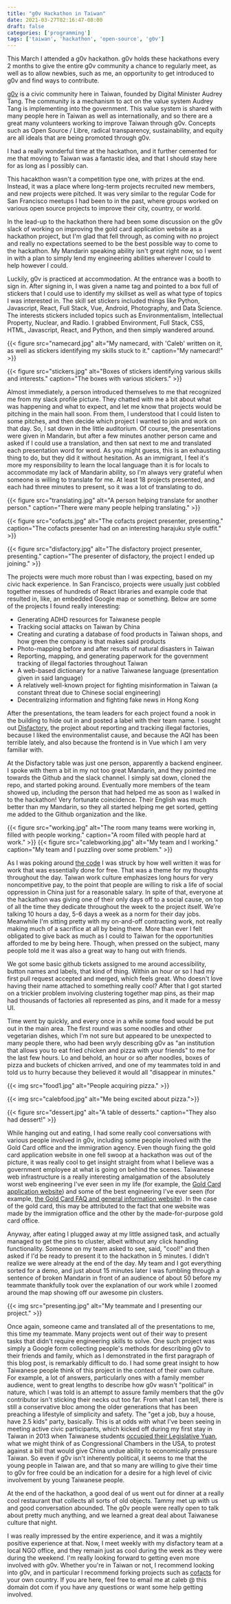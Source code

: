 ```yaml
---
title: "g0v Hackathon in Taiwan"
date: 2021-03-27T02:16:47-08:00
draft: false
categories: ['programming']
tags: ['taiwan', 'hackathon', 'open-source', 'g0v']
---
```


This March I attended a g0v hackathon. g0v holds these hackathons every 2 months to give the entire
g0v community a chance to regularly meet, as well as to allow newbies, such as me, an opportunity
to get introduced to g0v and find ways to contribute.

[g0v](https://g0v.tw/) is a civic community here in Taiwan, founded by Digital Minister Audrey Tang.
The community is a mechanism to act on the value system Audrey Tang is implementing into the government.
This value system is shared with many people here in Taiwan as well as internationally, and so there are
a great many volunteers working to improve Taiwan through g0v. Concepts such as Open Source / Libre,
radical transparency, sustainability, and equity are all ideals that are being promoted through g0v.

I had a really wonderful time at the hackathon, and it further cemented for me that moving to
Taiwan was a fantastic idea, and that I should stay here for as long as I possibly can.

This hacakthon wasn't a competition type one, with prizes at the end. Instead, it was a place where
long-term projects recruited new members, and new projects were pitched. It was very similar to the
regular Code for San Francisco meetups I had been to in the past, where groups worked on various
open source projects to improve their city, country, or world.

In the lead-up to the hackathon there had been some discussion on the g0v slack of working on improving
the gold card application website as a hackathon project, but I'm glad that fell through, as coming
with no project and really no expectations seemed to be the best possible way to come to the hackathon.
My Mandarin speaking
ability isn't great right now, so I went in with a plan to simply lend my engineering abilities wherever
I could to help however I could.

Luckily, g0v is practiced at accommodation. At the entrance was a booth to sign in. After signing in,
I was given a name tag and pointed to a box full of stickers that I could use to identify my skillset
as well as what type of topics I was interested in. The skill set stickers included things like Python,
Javascript, React, Full Stack, Vue, Android, Photography, and Data Science. The interests stickers included topics such as Environmentalism,
Intellectual Property, Nuclear, and Radio. I grabbed Environment, Full Stack, CSS, HTML, Javascript, React,
and Python, and then simply wandered around.

{{< figure src="namecard.jpg" alt="My namecard, with 'Caleb' written on it, as well as stickers identifying my skills stuck to it." caption="My namecard!" >}}

{{< figure src="stickers.jpg" alt="Boxes of stickers identifying various skills and interests." caption="The boxes with various stickers." >}}

Almost immediately, a person introduced themselves to me that recognized me from my slack profile picture.
They chatted with me a bit about what was happening and what to expect, and let me know that projects
would be pitching in the main hall soon. From them, I understood that I could listen to some pitches,
and then decide which project I wanted to join and work on that day. So, I sat down in the little
auditorium. Of course, the presentations were given in Mandarin, but after a few minutes another person
came and asked if I could use a translation, and then sat next to me and translated each presentation
word for word. As you might guess, this is an exhausting thing to do, but they did it without hesitation.
As an immigrant, I feel it's more my responsibility to learn the local language than it is for locals
to accommodate my lack of Mandarin ability, so I'm always very grateful when someone is willing to translate
for me. At least 18 projects presented, and each had three minutes to present, so
it was a lot of translating to do.

{{< figure src="translating.jpg" alt="A person helping translate for another person." caption="There were many people helping translating." >}}

{{< figure src="cofacts.jpg" alt="The cofacts project presenter, presenting." caption="The cofacts presenter had on an interesting harajuku style outfit." >}}

{{< figure src="disfactory.jpg" alt="The disfactory project presenter, presenting." caption="The presenter of disfactory, the project I ended up joining." >}}

The projects were much more robust than I was expecting, based on my civic hack experience. In San Francisco,
projects were usually just cobbled together messes of hundreds of React libraries and example code that resulted
in, like, an embedded Google map or something. Below are some of the projects I found really interesting:

* Generating ADHD resources for Taiwanese people
* Tracking social attacks on Taiwan by China
* Creating and curating a database of food products in Taiwan shops, and how green the company is that makes said products
* Photo-mapping before and after results of natural disasters in Taiwan
* Reporting, mapping, and generating paperwork for the government tracking of illegal factories throughout Taiwan
* A web-based dictionary for a native Taiwanese language (presentation given in said language)
* A relatively well-known project for fighting misinformation in Taiwan (a constant threat due to Chinese social engineering)
* Decentralizing information and fighting fake news in Hong Kong

After the presentations, the team leaders for each project found a nook in the building to hide out in and posted
a label with their team name. I sought out [Disfactory](https://disfactory.tw/),
the project about reporting and tracking illegal factories,
because I liked the environmentalist cause, and because the AQI has been terrible lately, and also because the
frontend is in Vue which I am very familiar with.

At the Disfactory table was just one person, apparently a backend engineer. I spoke with them a bit in my not too great Mandarin,
and they pointed me towards the Github and the slack channel. I simply sat down, cloned the repo, and started poking around.
Eventually more members of the team showed up, including the person that had helped me as soon as I walked in to the hackathon!
Very fortunate coincidence. Their English was much better than my Mandarin, so they all started helping me get sorted, getting me
added to the Github organization and the like.

{{< figure src="working.jpg" alt="The room many teams were working in, filled with people working." caption="A room filled with people hard at work." >}}
{{< figure src="calebworking.jpg" alt="My team and I working." caption="My team and I puzzling over some problem." >}}

As I was poking around [the code](https://github.com/Disfactory/frontend)
I was struck by how well written it was for work that was essentially done for free. That was
a theme for my thoughts throughout the day. Taiwan work culture emphasizes long hours for very noncompetitive pay, to the point
that people are willing to risk a life of social oppression in China just for a reasonable salary. In spite of that,
everyone at the hackathon was giving one of their only days off to a social cause, on top of all the time they dedicate
throughout the week to the project itself. We're talking 10 hours a day, 5-6 days a week as a norm for their day jobs.
Meanwhile I'm sitting
pretty with my on-and-off contracting work, not really making much of a sacrifice at all by being there. More than ever
I felt obligated to give back as much as I could to Taiwan for the opportunities afforded to me by being here. Though,
when pressed on the subject, many people told me it was also a great way to hang out with friends.

We got some basic github tickets assigned to me around accessibility, button names and labels, that kind of thing. Within an
hour or so I had my first pull request accepted and merged, which feels great. Who doesn't love having their name attached
to something really cool? After that I got started on a trickier problem involving clustering together map pins, as their
map had thousands of factories all represented as pins, and it made for a messy UI.

Time went by quickly, and every once in a while some food would be put out in the main area. The first round was some
noodles and other vegetarian dishes, which I'm not sure but appeared to be unexpected to many people there, who had
been wryly describing g0v as "an institution that allows you to eat fried chicken and pizza with your friends" to me
for the last few hours. Lo and behold, an hour or so after noodles, boxes of pizza and buckets of chicken arrived,
and one of my teammates told in and told us to hurry because they believed it would all "disappear in minutes."

{{< img src="food1.jpg" alt="People acquiring pizza." >}}

{{< img src="calebfood.jpg" alt="Me being excited about pizza.">}}

{{< figure src="dessert.jpg" alt="A table of desserts." caption="They also had dessert!" >}}

While hanging out and eating, I had some really cool conversations with various people involved in g0v, including
some people involved with the Gold Card office and the immigration agency. Even though fixing the gold card application website in one
fell swoop at a hackathon was out of the picture, it was really cool to get insight straight from what I believe was
a government employee at what is going on behind the scenes. Taiwanese web infrastructure is a really interesting amalgamation
of the absolutely worst web engineering I've ever seen in my life
(for example, the [Gold Card application website](https://coa.immigration.gov.tw/coa-frontend/four-in-one/entry/golden-card))
and some
of the best engineering I've ever seen (for example, [the Gold Card FAQ and general information website](https://goldcard.nat.gov.tw/en/)).
In the case of the
gold card, this may be attributed to the fact that one website was made by the immigration office and the other by
the made-for-purpose gold card office.

Anyway, after eating I plugged away at my little assigned task, and actually managed to get the pins to cluster, albeit without
any click handling functionality. Someone on my team asked to see, said, "cool!" and then asked if I'd be ready to present it to
the hackathon in 5 minutes. I didn't realize we were already at the end of the day. My team and I got everything sorted for a demo,
and just about 15 minutes later I was fumbling through a sentence of broken Mandarin in front of an audience of about 50 before
my teammate thankfully took over the explanation of our work while I zoomed around the map showing off our awesome pin clusters.

{{< img src="presenting.jpg" alt="My teammate and I presenting our project."  >}}

Once again, someone came and translated all of the presentations to me, this time my teammate.
Many projects went out of their way to present tasks that didn't require engineering skills to solve. One such project was
simply a Google form collecting people's methods for describing g0v to their friends and family, which as I demonstrated
in the first paragraph of this blog post, is remarkably difficult to do. I had some great insight to how Taiwanese people
think of this project in the context of their own culture. For example, a lot of answers, particularly ones with a family
member audience, went to great lengths to describe how g0v wasn't "political" in nature, which I was told is an attempt
to assure family members that the g0v contributor isn't sticking their necks out too far. From what I can tell, there is
still a conservative bloc among the older generations that has been preaching a lifestyle of simplicity and safety. The
"get a job, buy a house, have 2.5 kids" party, basically. This is at odds with what I've been seeing in meeting active
civic participants, which kicked off during my first stay in Taiwan in 2013 when Taiwanese students
[occupied their Legislative Yuan](https://en.wikipedia.org/wiki/Sunflower_Student_Movement),
what we might think of as Congressional Chambers in the USA, to protest against a bill that would give China undue
ability to economically pressure Taiwan. So even if g0v isn't inherently political, it seems to me that the young
people in Taiwan are, and that so many are willing to give their time to g0v for free could be an indication for a desire
for a high level of civic involvement by young Taiwanese people.

At the end of the hackathon, a good deal of us went out for dinner at a really cool restaurant that collects all sorts of
old objects. Tammy met up with us and good conversation abounded. The g0v people were really open to talk about pretty
much anything, and we learned a great deal about Taiwanese culture that night.

I was really impressed by the entire experience, and it was a mightily positive experience at that. Now, I meet weekly with
my disfactory team at a local NGO office, and they remain just as cool during the week as they were during the weekend. I'm
really looking forward to getting even more involved with g0v. Whether you're in Taiwan or not, I recommend looking into
g0v, and in particular I recommend forking projects such as [cofacts](https://cofacts.tw/) for your own country. If you are
here, feel free to email me at caleb @ this domain dot com if you have any questions or want some help getting involved.
